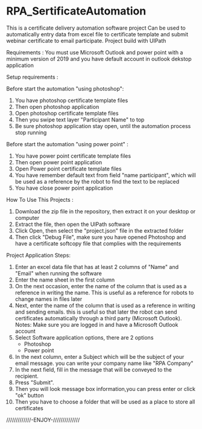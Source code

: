 

# RPA_SertificateAutomation
This is a certificate delivery automation software project
Can be used to automatically entry data from excel file to certificate template and submit webinar certificate to email participate. 
Project build with UIPath

Requirements :
You must use Microsoft Outlook and power point with a minimum version of 2019
and you have default account in outlook dekstop application

Setup requirements :

Before start the automation "using photoshop":
1. You have photoshop certificate template files
2. Then open photoshop application
3. Open photoshop certificate template files
4. Then you swipe text layer "Participant Name" to top
5. Be sure photoshop application stay open, until the automation process stop running

Before start the automation "using power point" :
1. You have power point certificate template files
2. Then open power point application
3. Open Power point certificate template files
4. You have remember default text from field "name participant",
   which will be used as a reference by the robot to find the text to be replaced
5. You have close power point application


How To Use This Projects :
1. Download the zip file in the repository, then extract it on your desktop or computer
2. Extract the file, then open the UIPath software
3. Click Open, then select the "project.json" file in the extracted folder
4. Then click "Debug File", make sure you have opened Photoshop and have a certificate softcopy file that complies with the requirements


Project Application Steps:
1. Enter an excel data file that has at least 2 columns of "Name" and "Email" when running the software
2. Enter the name sheet in the first column
3. On the next occasion, enter the name of the column that is used as a reference in writing the name. This is useful as a reference for robots to change names in files later
4. Next, enter the name of the column that is used as a reference in writing and sending emails. this is useful so that later the robot can send certificates automatically through a third party (Microsoft Outlook). Notes: Make sure you are logged in and have a Microsoft Outlook account
5. Select Software application options, there are 2 options
    - Photoshop
    - Power point
6. In the next column, enter a Subject which will be the subject of your email message. you can write your company name like "RPA Company"
7. In the next field, fill in the message that will be conveyed to the recipient.
8. Press "Submit".
9. Then you will look message box information,you can press enter or click "ok" button
10. Then you have to choose a folder that will be used as a place to store all certificates

/////////////-ENJOY-//////////////
